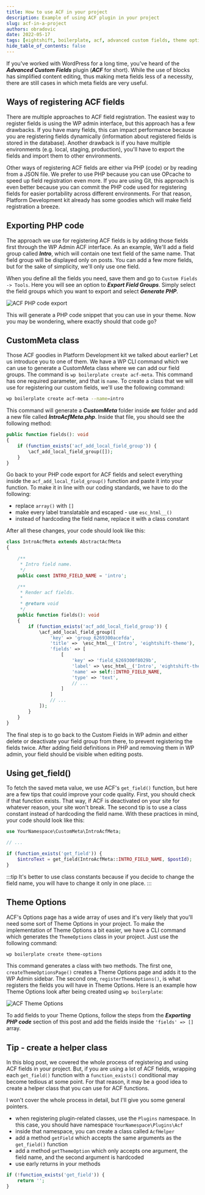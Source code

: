 ```yaml
---
title: How to use ACF in your project
description: Example of using ACF plugin in your project
slug: acf-in-a-project
authors: obradovic
date: 2022-05-17
tags: [eightshift, boilerplate, acf, advanced custom fields, theme options]
hide_table_of_contents: false
---
```


If you've worked with WordPress for a long time, you've heard of the **_Advanced Custom Fields_** plugin (**_ACF_** for short). While the use of blocks has simplified content editing, thus making meta fields less of a necessity, there are still cases in which meta fields are very useful.
<!--truncate-->

## Ways of registering ACF fields

There are multiple approaches to ACF field registration. The easiest way to register fields is using the WP admin interface, but this approach has a few drawbacks. If you have many fields, this can impact performance because you are registering fields dynamically (information about registered fields is stored in the database). Another drawback is if you have multiple environments (e.g. local, staging, production), you'll have to export the fields and import them to other environments.

Other ways of registering ACF fields are either via PHP (code) or by reading from a JSON file. We prefer to use PHP because you can use OPcache to speed up field registration even more. If you are using Git, this approach is even better because you can commit the PHP code used for registering fields for easier portability across different environments. For that reason, Platform Development kit already has some goodies which will make field registration a breeze.

## Exporting PHP code

The approach we use for registering ACF fields is by adding those fields first through the WP Admin ACF interface. As an example, We'll add a field group called **_Intro_**, which will contain one text field of the same name. That field group will be displayed only on posts. You can add a few more fields, but for the sake of simplicity, we'll only use one field.

When you define all the fields you need, save them and go to `Custom Fields -> Tools`. Here you will see an option to **_Export Field Groups_**. Simply select the field groups which you want to export and select **_Generate PHP_**.

![ACF PHP code export](/img/blog/acf-generate-php.webp)

This will generate a PHP code snippet that you can use in your theme. Now you may be wondering, where exactly should that code go?

## CustomMeta class

Those ACF goodies in Platform Development kit we talked about earlier? Let us introduce you to one of them. We have a WP CLI command which we can use to generate a CustomMeta class where we can add our field groups. The command is `wp boilerplate create acf-meta`. This command has one required parameter, and that is `name`. To create a class that we will use for registering our custom fields, we'll use the following command:

```bash
wp boilerplate create acf-meta --name=intro
```

This command will generate a **_CustomMeta_** folder inside **_src_** folder and add a new file called **_IntroAcfMeta.php_**. Inside that file, you should see the following method:
```php
public function fields(): void
{
	if (function_exists('acf_add_local_field_group')) {
		\acf_add_local_field_group([]);
	}
}
```

Go back to your PHP code export for ACF fields and select everything inside the `acf_add_local_field_group()` function and paste it into your function. To make it in line with our coding standards, we have to do the following:
- replace `array()` with `[]`
- make every label translatable and escaped - use `esc_html__()`
- instead of hardcoding the field name, replace it with a class constant

After all these changes, your code should look like this:

```php
class IntroAcfMeta extends AbstractAcfMeta
{

	/**
	 * Intro field name.
	 */
	public const INTRO_FIELD_NAME = 'intro';

	/**
	 * Render acf fields.
	 *
	 * @return void
	 */
	public function fields(): void
	{
		if (function_exists('acf_add_local_field_group')) {
			\acf_add_local_field_group([
				'key' => 'group_6269300acefda',
				'title' =>  \esc_html__('Intro', 'eightshift-theme'),
				'fields' => [
					[
						'key' => 'field_6269300f8029b',
						'label' => \esc_html__('Intro', 'eightshift-theme'),
						'name' => self::INTRO_FIELD_NAME,
						'type' => 'text',
						// ...
					]
				]
				// ...
			]);
		}
	}
}
```

The final step is to go back to the Custom Fields in WP admin and either delete or deactivate your field group from there, to prevent registering the fields twice. After adding field definitions in PHP and removing them in WP admin, your field should be visible when editing posts.

## Using get_field()

To fetch the saved meta value, we use ACF's `get_field()` function, but here are a few tips that could improve your code quality. First, you should check if that function exists. That way, if ACF is deactivated on your site for whatever reason, your site won't break. The second tip is to use a class constant instead of hardcoding the field name. With these practices in mind, your code should look like this:

```php
use YourNamespace\CustomMeta\IntroAcfMeta;

// ...

if (function_exists('get_field')) {
	$introText = get_field(IntroAcfMeta::INTRO_FIELD_NAME, $postId);
}
```

:::tip
It's better to use class constants because if you decide to change the field name, you will have to change it only in one place.
:::

## Theme Options

ACF's Options page has a wide array of uses and it's very likely that you'll need some sort of Theme Options in your project. To make the implementation of Theme Options a bit easier, we have a CLI command which generates the `ThemeOptions` class in your project. Just use the following command:

```bash
wp boilerplate create theme-options
```

This command generates a class with two methods. The first one, `createThemeOptionsPage()` creates a Theme Options page and adds it to the WP Admin sidebar. The second one, `registerThemeOptions()`, is what registers the fields you will have in Theme Options. Here is an example how Theme Options look after being created using `wp boilerplate`:

![ACF Theme Options](/img/blog/acf-theme-options.webp)

To add fields to your Theme Options, follow the steps from the **_Exporting PHP code_** section of this post and add the fields inside the `'fields' => []` array.
## Tip - create a helper class

In this blog post, we covered the whole process of registering and using ACF fields in your project. But, if you are using a lot of ACF fields, wrapping each `get_field()` function with a `function_exists()` conditional may become tedious at some point. For that reason, it may be a good idea to create a helper class that you can use for ACF functions.

I won't cover the whole process in detail, but I'll give you some general pointers.

- when registering plugin-related classes, use the `Plugins` namespace. In this case, you should have namespace `YourNamespace\Plugins\Acf`
- inside that namespace, you can create a class called `AcfHelper`
- add a method `getField` which accepts the same arguments as the `get_field()` function
- add a method `getThemeOption` which only accepts one argument, the field name, and the second argument is hardcoded
- use early returns in your methods
```php
if (!function_exists('get_field')) {
	return '';
}
```
